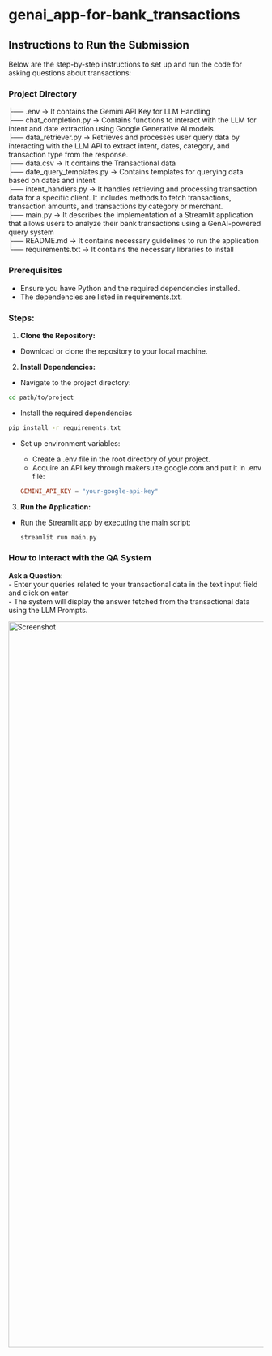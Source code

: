 # genai_app-for-bank_transactions
## Instructions to Run the Submission

Below are the step-by-step instructions to set up and run the code for asking questions about transactions:
### Project Directory

├── .env -> It contains the Gemini API Key for LLM Handling <br> 
├── chat_completion.py -> Contains functions to interact with the LLM for intent and date extraction using Google Generative AI models.  <br>
├── data_retriever.py -> Retrieves and processes user query data by interacting with the LLM  API to extract intent, dates, category, and transaction type from the response. <br>
├── data.csv -> It contains the Transactional data<br>
├── date_query_templates.py -> Contains templates for querying data based on dates and intent <br> 
├── intent_handlers.py -> It handles retrieving and processing transaction data for a specific client. It includes methods to fetch transactions, transaction amounts, and transactions by category or merchant.<br>
├── main.py -> It describes the implementation of a Streamlit application that allows users to analyze their bank transactions using a GenAI-powered query system<br>
├── README.md  -> It contains necessary guidelines to run the application <br>
└── requirements.txt -> It contains the necessary libraries to install <br>
### Prerequisites
- Ensure you have Python and the required dependencies installed. 
- The dependencies are listed in requirements.txt.

### Steps:

1. **Clone the Repository:**

- Download or clone the repository to your local machine.

2. **Install Dependencies:**
- Navigate to the project directory:

```bash
cd path/to/project

```
- Install the required dependencies
```bash
pip install -r requirements.txt

```
- Set up environment variables:
   - Create a .env file in the root directory of your project.
   - Acquire an API key through makersuite.google.com and put it in .env file:

  ```toml
  GEMINI_API_KEY = "your-google-api-key"
  ```

3. **Run the Application:**

- Run the Streamlit app by executing the main script:

    ```bash
    streamlit run main.py
    ```

### How to Interact with the QA System

**Ask a Question**: <br>
    - Enter your queries related to your transactional data in the text input field and click on enter <br>
    - The system will display the answer fetched from the transactional data using the LLM Prompts. <be>

<img width="1432" alt="Screenshot" src="https://github.com/Lakshmiec/genai_app-for-bank_transactions/blob/main/App_image.png">
